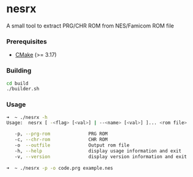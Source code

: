 # nesrx
A small tool to extract PRG/CHR ROM from NES/Famicom ROM file

### Prerequisites
+ [CMake](http://www.cmake.org "CMake project page") (>= 3.17)

### Building
```bash
cd build
./builder.sh
```

### Usage
```bash
➜  ~ ./nesrx -h
Usage:  nesrx [ -<flag> [<val>] | --<name> [<val>] ]... <rom file>

   -p, --prg-rom              PRG ROM
   -c, --chr-rom              CHR ROM
   -o  --outfile              Output rom file
   -h, --help                 display usage information and exit
   -v, --version              display version information and exit
   
➜  ~ ./nesrx -p -o code.prg example.nes
```
